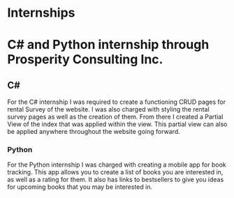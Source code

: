 # Internships
 <h1> C# and Python internship through Prosperity Consulting Inc.</h1>
 <h2> C# </h2>
 <p> For the C# internship I was required to create a functioning CRUD pages for rental Survey of the website. I was also charged with styling the rental survey pages as well as the creation of them. From there I created a Partial View of the index that was applied within the view. This partial view can also be applied anywhere throughout the website going forward. </p>
 <h3> Python</h3>
 <p> For the Python internship I was charged with creating a mobile app for book tracking. This app allows you to create a list of books you are interested in, as well as a rating for them. It also has links to bestsellers to give you ideas for upcoming books that you may be interested in. </p>
